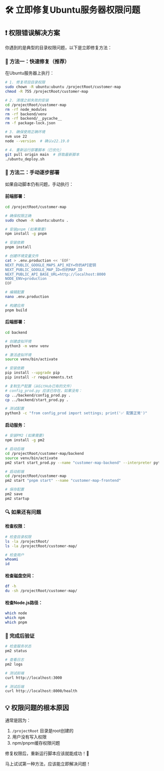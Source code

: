 # 🛠️ 立即修复Ubuntu服务器权限问题

## ❗ **权限错误解决方案**

你遇到的是典型的目录权限问题，以下是立即修复方法：

### 🚀 **方法一：快速修复（推荐）**

在Ubuntu服务器上执行：

```bash
# 1. 修复项目目录权限
sudo chown -R ubuntu:ubuntu /projectRoot/customer-map
chmod -R 755 /projectRoot/customer-map

# 2. 清理之前失败的安装
cd /projectRoot/customer-map
rm -rf node_modules
rm -rf backend/venv
rm -rf backend/__pycache__
rm -f package-lock.json

# 3. 确保使用正确环境
nvm use 22
node --version  # 确认v22.19.0

# 4. 重新运行部署脚本（已优化）
git pull origin main  # 获取最新脚本
./ubuntu_deploy.sh
```

### 🔧 **方法二：手动逐步部署**

如果自动脚本仍有问题，手动执行：

#### **前端部署：**
```bash
cd /projectRoot/customer-map

# 确保权限正确
sudo chown -R ubuntu:ubuntu .

# 安装pnpm (如果需要)
npm install -g pnpm

# 安装依赖
pnpm install

# 创建环境变量文件
cat > .env.production << 'EOF'
NEXT_PUBLIC_GOOGLE_MAPS_API_KEY=你的API密钥
NEXT_PUBLIC_GOOGLE_MAP_ID=你的MAP_ID
NEXT_PUBLIC_API_BASE_URL=http://localhost:8000
NODE_ENV=production
EOF

# 编辑配置
nano .env.production

# 构建应用
pnpm build
```

#### **后端部署：**
```bash
cd backend

# 创建虚拟环境
python3 -m venv venv

# 激活虚拟环境
source venv/bin/activate

# 安装依赖
pip install --upgrade pip
pip install -r requirements.txt

# 复制生产配置（从GitHub已有的文件）
# config_prod.py 应该已存在，如果没有：
cp ../backend/config_prod.py .
cp ../backend/start_prod.py .

# 测试配置
python3 -c "from config_prod import settings; print('✅ 配置正常')"
```

#### **启动服务：**
```bash
# 安装PM2 (如果需要)
npm install -g pm2

# 启动后端
cd /projectRoot/customer-map/backend
source venv/bin/activate
pm2 start start_prod.py --name "customer-map-backend" --interpreter python3

# 启动前端
cd /projectRoot/customer-map
pm2 start "pnpm start" --name "customer-map-frontend"

# 保存配置
pm2 save
pm2 startup
```

### 🔍 **如果还有问题**

#### **检查权限：**
```bash
# 检查目录权限
ls -la /projectRoot/
ls -la /projectRoot/customer-map/

# 检查用户
whoami
id
```

#### **检查磁盘空间：**
```bash
df -h
du -sh /projectRoot/customer-map/
```

#### **检查Node.js路径：**
```bash
which node
which npm  
which pnpm
```

### 🎯 **完成后验证**

```bash
# 检查服务状态
pm2 status

# 查看日志
pm2 logs

# 测试前端
curl http://localhost:3000

# 测试后端
curl http://localhost:8000/health
```

## 💡 **权限问题的根本原因**

通常是因为：
1. `/projectRoot` 目录是root创建的
2. 用户没有写入权限
3. npm/pnpm缓存权限问题

修复权限后，重新运行脚本应该就能成功！🚀

马上试试第一种方法，应该能立即解决问题！
